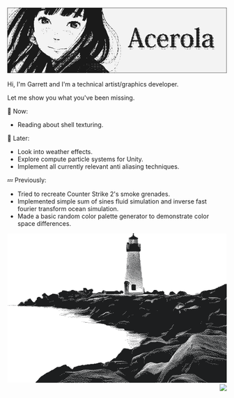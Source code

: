 ![Banner](./KoumeBanner.png)

Hi, I'm Garrett and I'm a technical artist/graphics developer. 

Let me show you what you've been missing.

💬 Now:
- Reading about shell texturing.

💭 Later:
- Look into weather effects.
- Explore compute particle systems for Unity.
- Implement all currently relevant anti aliasing techniques. 

💤 Previously:
- Tried to recreate Counter Strike 2's smoke grenades.
- Implemented simple sum of sines fluid simulation and inverse fast fourier transform ocean simulation.
- Made a basic random color palette generator to demonstrate color space differences.

<div align="right">
<img src="lighthouse2.png">
</br>
</div>
<img align="right" src="https://komarev.com/ghpvc/?username=garrettgunnell&color=e95c7d&label=Views">
